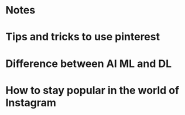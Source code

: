 # Notes
# Tips and tricks to use pinterest 
# Difference between AI ML and DL
# How to stay popular in the world of Instagram
